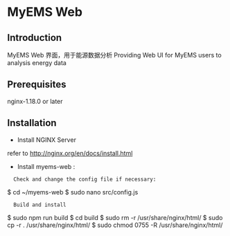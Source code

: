 # MyEMS Web

## Introduction
MyEMS Web 界面，用于能源数据分析
Providing Web UI for MyEMS users to analysis energy data


## Prerequisites
nginx-1.18.0 or later


## Installation

* Install NGINX  Server

refer to http://nginx.org/en/docs/install.html

* Install myems-web :

```
  Check and change the config file if necessary:
```
  $ cd ~/myems-web
  $ sudo nano src/config.js
```
  Build and install
```
  $ sudo npm run build
  $ cd build
  $ sudo rm -r /usr/share/nginx/html/
  $ sudo cp -r .  /usr/share/nginx/html/
  $ sudo chmod 0755 -R /usr/share/nginx/html/
```
